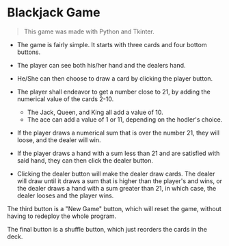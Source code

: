 # Blackjack Game

> This game was made with Python and Tkinter.

- The game is fairly simple. It starts with three cards and four bottom buttons.
- The player can see both his/her hand and the dealers hand. 
- He/She can then choose to draw a card by clicking the player button.
- The player shall endeavor to get a number close to 21, by adding the numerical value of the cards 2-10.
  - The Jack, Queen, and King all add a value of 10.
  - The ace can add a value of 1 or 11, depending on the hodler's choice.

- If the player draws a numerical sum that is over the number 21, they will loose, and the dealer will win.
- If the player draws a hand with a sum less than 21 and are satisfied with said hand, they can then click the dealer button.
- Clicking the dealer button will make the dealer draw cards. The dealer will draw until it draws a sum that is higher than the player's and wins,
or the dealer draws a hand with a sum greater than 21, in which case, the dealer looses and the player wins.

The third button is a "New Game" button, which will reset the game, without having to redeploy the whole program.

The final button is a shuffle button, which just reorders the cards in the deck.

